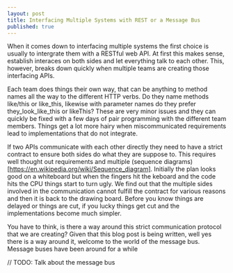```yaml
---
layout: post
title: Interfacing Multiple Systems with REST or a Message Bus 
published: true
---
```


When it comes down to interfacing multiple systems the
first choice is usually to intergrate them with a 
RESTful web API.  At first this makes sense, establish 
interaces on both sides and let everything talk to each other.
This, however, breaks down quickly when multiple
teams are creating those interfacing APIs.

Each team does things their own way, that can be anything to
method names all the way to the different HTTP verbs.
Do they name methods like/this or like_this, likewise with
parameter names do they prefer they_look_like_this or likeThis?
These are very minor issues and they can quickly be fixed
with a few days of pair programming with the different team
members.  Things get a lot more hairy when miscommunicated
requirements lead to implementations that do not integrate.

If two APIs communicate with each other directly they
need to have a strict contract to ensure both sides
do what they are suppose to.  This requires well thought
out requirements and multiple (sequence diagrams)[https://en.wikipedia.org/wiki/Sequence_diagram].
Initially the plan looks good on a whiteboard but when the 
fingers hit the keboard and the code hits the CPU things
start to turn ugly.  We find out that the multiple sides
involved in the communication cannot fulfill the contract
for various reasons and then it is back to the drawing board.
Before you know things are delayed or things are cut,
if you  lucky things get cut and the implementations 
become much simpler.

You have to think, is there a way around this strict
communication protocol that we are creating? Given that
this blog post is being written, well yes there is a way 
around it, welcome to the world of the message bus.
Message buses have been around for a while

// TODO: Talk about the message bus



